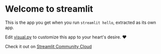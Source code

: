 # Welcome to streamlit

This is the app you get when you run `streamlit hello`, extracted as its own app.

Edit [visual.py](./visual.py) to customize this app to your heart's desire. ❤️

Check it out on [Streamlit Community Cloud](https://st-hello-app.streamlit.app/)
